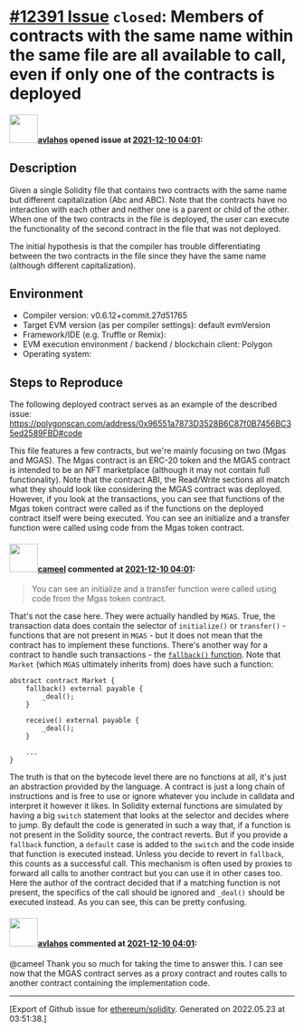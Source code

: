 # [\#12391 Issue](https://github.com/ethereum/solidity/issues/12391) `closed`: Members of contracts with the same name within the same file are all available to call, even if only one of the contracts is deployed

#### <img src="https://avatars.githubusercontent.com/u/23620420?v=4" width="50">[avlahos](https://github.com/avlahos) opened issue at [2021-12-10 04:01](https://github.com/ethereum/solidity/issues/12391):

## Description

Given a single Solidity file that contains two contracts with the same name but different capitalization (Abc and ABC). Note that the contracts have no interaction with each other and neither one is a parent or child of the other. When one of the two contracts in the file is deployed, the user can execute the functionality of the second contract in the file that was not deployed.

The initial hypothesis is that the compiler has trouble differentiating between the two contracts in the file since they have the same name (although different capitalization).

## Environment

- Compiler version: v0.6.12+commit.27d51765
- Target EVM version (as per compiler settings): default evmVersion
- Framework/IDE (e.g. Truffle or Remix):
- EVM execution environment / backend / blockchain client: Polygon
- Operating system:

## Steps to Reproduce

The following deployed contract serves as an example of the described issue: https://polygonscan.com/address/0x96551a7873D3528B6C87f0B7456BC35ed2589FBD#code

This file features a few contracts, but we're mainly focusing on two (Mgas and MGAS). The Mgas contract is an ERC-20 token and the MGAS contract is intended to be an NFT marketplace (although it may not contain full functionality). Note that the contract ABI, the Read/Write sections all match what they should look like considering the MGAS contract was deployed. However, if you look at the transactions, you can see that functions of the Mgas token contract were called as if the functions on the deployed contract itself were being executed. You can see an initialize and a transfer function were called using code from the Mgas token contract.


#### <img src="https://avatars.githubusercontent.com/u/137030?v=4" width="50">[cameel](https://github.com/cameel) commented at [2021-12-10 04:01](https://github.com/ethereum/solidity/issues/12391#issuecomment-990905029):

> You can see an initialize and a transfer function were called using code from the Mgas token contract.

That's not the case here. They were actually handled by `MGAS`. True, the transaction data does contain the selector of `initialize()` or `transfer()` - functions that are not present in `MGAS` - but it does not mean that the contract has to implement these functions. There's another way for a contract to handle such transactions - the [`fallback()` function](https://docs.soliditylang.org/en/latest/contracts.html?highlight=fallback#fallback-function). Note that `Market` (which `MGAS` ultimately inherits from) does have such a function:
```solidity
abstract contract Market {
    fallback() external payable {
        _deal();
    }
    
    receive() external payable {
        _deal();
    }

    ...
}
```
The truth is that on the bytecode level there are no functions at all, it's just an abstraction provided by the language. A contract is just a long chain of instructions and is free to use or ignore whatever you include in calldata and interpret it however it likes. In Solidity external functions are simulated by having a big `switch` statement that looks at the selector and decides where to jump. By default the code is generated in such a way that, if a function is not present in the Solidity source, the contract reverts. But if you provide a `fallback` function, a `default` case is added to the `switch` and the code inside that function is executed instead. Unless you decide to revert in `fallback`, this counts as a successful call. This mechanism is often used by proxies to forward all calls to another contract but you can use it in other cases too. Here the author of the contract decided that if a matching function is not present, the specifics of the call should be ignored and `_deal()` should be executed instead. As you can see, this can be pretty confusing.

#### <img src="https://avatars.githubusercontent.com/u/23620420?v=4" width="50">[avlahos](https://github.com/avlahos) commented at [2021-12-10 04:01](https://github.com/ethereum/solidity/issues/12391#issuecomment-991088858):

@cameel Thank you so much for taking the time to answer this. I can see now that the MGAS contract serves as a proxy contract and routes calls to another contract containing the implementation code.


-------------------------------------------------------------------------------



[Export of Github issue for [ethereum/solidity](https://github.com/ethereum/solidity). Generated on 2022.05.23 at 03:51:38.]
